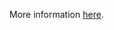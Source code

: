 More information [here](https://docs.bridgecrew.io/docs/ensure-that-my-sql-server-enables-geo-redundant-backups).
